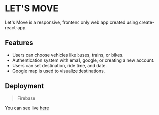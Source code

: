 # LET'S MOVE

Let's Move is a responsive, frontend only web app created using create-react-app.

## Features

- Users can choose vehicles like buses, trains, or bikes.
- Authentication system with email, google, or creating a new account.
- Users can set destination, ride time, and date.
- Google map is used to visualize destinations.


## Deployment

> Firebase

You can see live [here](https://auth-assignment9.web.app/)

